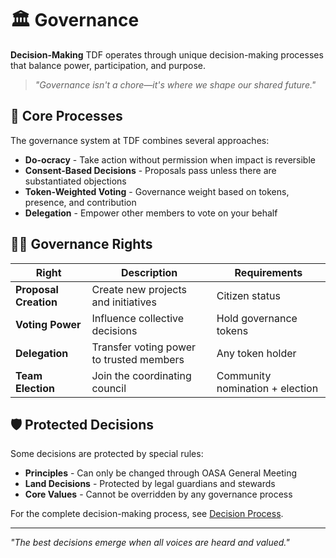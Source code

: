 # 🏛️ Governance

**Decision-Making** TDF operates through unique decision-making processes that balance power, participation, and purpose.

> *"Governance isn't a chore—it's where we shape our shared future."*

## 🔄 Core Processes

The governance system at TDF combines several approaches:

- **Do-ocracy** - Take action without permission when impact is reversible
- **Consent-Based Decisions** - Proposals pass unless there are substantiated objections
- **Token-Weighted Voting** - Governance weight based on tokens, presence, and contribution
- **Delegation** - Empower other members to vote on your behalf

## 🧙‍♂️ Governance Rights

| Right                 | Description                             | Requirements                    |
| --------------------- | --------------------------------------- | ------------------------------- |
| **Proposal Creation** | Create new projects and initiatives     | Citizen status                  |
| **Voting Power**      | Influence collective decisions          | Hold governance tokens          |
| **Delegation**        | Transfer voting power to trusted members | Any token holder                |
| **Team Election**     | Join the coordinating council           | Community nomination + election |

## 🛡️ Protected Decisions

Some decisions are protected by special rules:

- **Principles** - Can only be changed through OASA General Meeting
- **Land Decisions** - Protected by legal guardians and stewards
- **Core Values** - Cannot be overridden by any governance process

For the complete decision-making process, see [Decision Process](decision_process.md).

---

*"The best decisions emerge when all voices are heard and valued."*
